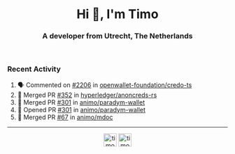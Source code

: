 <h1 align="center">Hi 👋, I'm Timo</h1>
<h3 align="center">A developer from Utrecht, The Netherlands</h3>
<br/>
<!-- https://github.com/rahuldkjain/github-profile-readme-generator --!>

<!--  <p align="left"><img src="https://github-readme-stats.vercel.app/api?username=timoglastra&show_icons=true&count_private=true&" alt="timoglastra" /></p> --!>

<!--
Github language stats
<p align="left"><img src="https://github-readme-stats.vercel.app/api/top-langs/?username=timoglastra&layout=compact" alt="timoglastra" /><p>
-->

<!-- Codestats language stats -->
<!-- <p align="left"><img src="https://codestats-readme.vercel.app/api/top-langs/?username=timoglastra&layout=compact&language_count=12" alt="timoglastra" /><p>    --!>
  
<h3>Recent Activity</h3>

<!--START_SECTION:activity-->
1. 🗣 Commented on [#2206](https://github.com/openwallet-foundation/credo-ts/issues/2206#issuecomment-2679437334) in [openwallet-foundation/credo-ts](https://github.com/openwallet-foundation/credo-ts)
2. 🎉 Merged PR [#352](https://github.com/hyperledger/anoncreds-rs/pull/352) in [hyperledger/anoncreds-rs](https://github.com/hyperledger/anoncreds-rs)
3. 🎉 Merged PR [#301](https://github.com/animo/paradym-wallet/pull/301) in [animo/paradym-wallet](https://github.com/animo/paradym-wallet)
4. 💪 Opened PR [#301](https://github.com/animo/paradym-wallet/pull/301) in [animo/paradym-wallet](https://github.com/animo/paradym-wallet)
5. 🎉 Merged PR [#67](https://github.com/animo/mdoc/pull/67) in [animo/mdoc](https://github.com/animo/mdoc)
<!--END_SECTION:activity-->

---

<p align="center">
<a href="https://twitter.com/timoglastra" target="blank"><img align="center" src="https://cdn.jsdelivr.net/npm/simple-icons@3.0.1/icons/twitter.svg" alt="timoglastra" height="30" width="30" /></a>
<a href="https://linkedin.com/in/timoglastra" target="blank"><img align="center" src="https://cdn.jsdelivr.net/npm/simple-icons@3.0.1/icons/linkedin.svg" alt="timoglastra" height="30" width="30" /></a>
</p>



